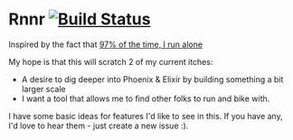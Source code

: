 # Rnnr [![Build Status](https://travis-ci.org/daveshah/rnnr.svg?branch=master)](https://travis-ci.org/daveshah/rnnr)

Inspired by the fact that [97% of the time, I run alone](http://goo.gl/KP8uIO)

My hope is that this will scratch 2 of my current itches:  
- A desire to dig deeper into Phoenix & Elixir by building something a bit larger scale  
- I want a tool that allows me to find other folks to run and bike with.  


I have some basic ideas for features I'd like to see in this. If you have any, I'd love to hear them - just create a new issue :).  


